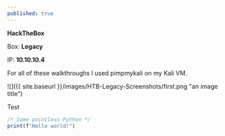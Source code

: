 ```yaml
---
published: true
---
```

**HackTheBox**

Box: **Legacy**

IP: **10.10.10.4**

For all of these walkthroughs I used pimpmykali on my Kali VM.

![]({{ site.baseurl }}/images/HTB-Legacy-Screenshots/first.png "an image title")

Test

```javascript
/* Some pointless Python */
print(f"Hello world!")
```